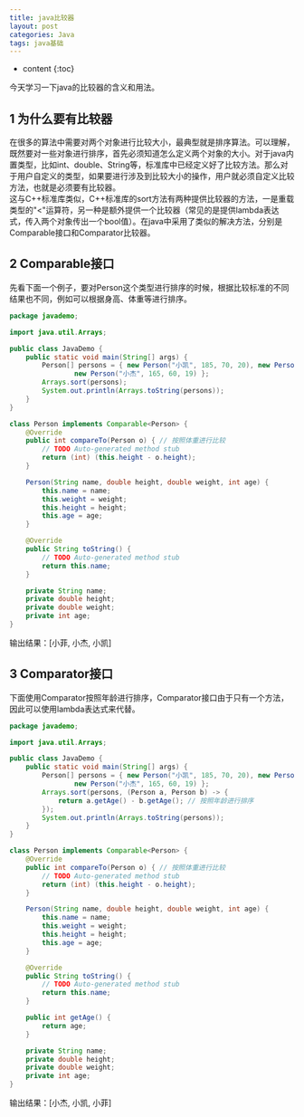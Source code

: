 ```yaml
---
title: java比较器
layout: post
categories: Java
tags: java基础
---
```

* content
{:toc}

今天学习一下java的比较器的含义和用法。




## 1 为什么要有比较器

在很多的算法中需要对两个对象进行比较大小，最典型就是排序算法。可以理解，既然要对一些对象进行排序，首先必须知道怎么定义两个对象的大小。对于java内置类型，比如int、double、String等，标准库中已经定义好了比较方法。那么对于用户自定义的类型，如果要进行涉及到比较大小的操作，用户就必须自定义比较方法，也就是必须要有比较器。  
这与C++标准库类似，C++标准库的sort方法有两种提供比较器的方法，一是重载类型的"<"运算符，另一种是额外提供一个比较器（常见的是提供lambda表达式，传入两个对象传出一个bool值）。在java中采用了类似的解决方法，分别是Comparable接口和Comparator比较器。

## 2 Comparable接口

先看下面一个例子，要对Person这个类型进行排序的时候，根据比较标准的不同结果也不同，例如可以根据身高、体重等进行排序。

```java
package javademo;

import java.util.Arrays;

public class JavaDemo {
    public static void main(String[] args) {
        Person[] persons = { new Person("小凯", 185, 70, 20), new Person("小菲", 48.44, 160, 23),
                new Person("小杰", 165, 60, 19) };
        Arrays.sort(persons);
        System.out.println(Arrays.toString(persons));
    }
}

class Person implements Comparable<Person> {
    @Override
    public int compareTo(Person o) { // 按照体重进行比较
        // TODO Auto-generated method stub
        return (int) (this.height - o.height);
    }

    Person(String name, double height, double weight, int age) {
        this.name = name;
        this.weight = weight;
        this.height = height;
        this.age = age;
    }

    @Override
    public String toString() {
        // TODO Auto-generated method stub
        return this.name;
    }

    private String name;
    private double height;
    private double weight;
    private int age;
}
```

输出结果：[小菲, 小杰, 小凯]

## 3 Comparator接口

下面使用Comparator按照年龄进行排序，Comparator接口由于只有一个方法，因此可以使用lambda表达式来代替。

```java
package javademo;

import java.util.Arrays;

public class JavaDemo {
    public static void main(String[] args) {
        Person[] persons = { new Person("小凯", 185, 70, 20), new Person("小菲", 48.44, 160, 23),
                new Person("小杰", 165, 60, 19) };
        Arrays.sort(persons, (Person a, Person b) -> {
            return a.getAge() - b.getAge(); // 按照年龄进行排序
        });
        System.out.println(Arrays.toString(persons));
    }
}

class Person implements Comparable<Person> {
    @Override
    public int compareTo(Person o) { // 按照体重进行比较
        // TODO Auto-generated method stub
        return (int) (this.height - o.height);
    }

    Person(String name, double height, double weight, int age) {
        this.name = name;
        this.weight = weight;
        this.height = height;
        this.age = age;
    }

    @Override
    public String toString() {
        // TODO Auto-generated method stub
        return this.name;
    }

    public int getAge() {
        return age;
    }

    private String name;
    private double height;
    private double weight;
    private int age;
}
```

输出结果：[小杰, 小凯, 小菲]
